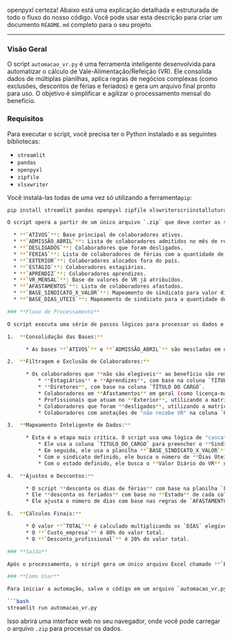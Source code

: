 openpyxl certeza\! Abaixo está uma explicação detalhada e estruturada de todo o fluxo do nosso código. Você pode usar esta descrição para criar um documento `README.md` completo para o seu projeto.

-----

### **Visão Geral**

O script `automacao_vr.py` é uma ferramenta inteligente desenvolvida para automatizar o cálculo de Vale-Alimentação/Refeição (VR). Ele consolida dados de múltiplas planilhas, aplica regras de negócios complexas (como exclusões, descontos de férias e feriados) e gera um arquivo final pronto para uso. O objetivo é simplificar e agilizar o processamento mensal do benefício.

### **Requisitos**

Para executar o script, você precisa ter o Python instalado e as seguintes bibliotecas:

  * `streamlit`
  * `pandas`
  * `openpyxl`
  * `zipfile`
  * `xlsxwriter`

Você instalá-las todas de uma vez só utilizando a ferramenta`pip`:

```bash
pip install streamlit pandas openpyxl zipfile xlswriterscriinstallutura de Entrada**

O script opera a partir de um único arquivo `.zip` que deve conter as seguintes planilhas no formato `.xlsx`:

  * **`ATIVOS`**: Base principal de colaboradores ativos.
  * **`ADMISSÃO_ABRIL`**: Lista de colaboradores admitidos no mês de referência.
  * **`DESLIGADOS`**: Colaboradores que foram desligados.
  * **`FÉRIAS`**: Lista de colaboradores de férias com a quantidade de dias.
  * **`EXTERIOR`**: Colaboradores alocados fora do país.
  * **`ESTÁGIO`**: Colaboradores estagiários.
  * **`APRENDIZ`**: Colaboradores aprendizes.
  * **`VR_MENSAL`**: Base de valores de VR já atribuídos.
  * **`AFASTAMENTOS`**: Lista de colaboradores afastados.
  * **`BASE_SINDICATO_X_VALOR`**: Mapeamento de sindicato para valor diário do VR.
  * **`BASE_DIAS_UTEIS`**: Mapeamento de sindicato para a quantidade de dias úteis no mês.

### **Fluxo de Processamento**

O script executa uma série de passos lógicos para processar os dados e gerar o resultado final.

1.  **Consolidação das Bases:**

      * As bases **`ATIVOS`** e **`ADMISSÃO_ABRIL`** são mescladas em uma única base de dados principal.

2.  **Filtragem e Exclusão de Colaboradores:**

      * Os colaboradores que **não são elegíveis** ao benefício são removidos. Isso inclui:
          * **Estagiários** e **Aprendizes**, com base na coluna `TÍTULO DO CARGO`.
          * **Diretores**, com base na coluna `TÍTULO DO CARGO`.
          * Colaboradores em **Afastamentos** em geral (como licença-maternidade), utilizando a matrícula para exclusão.
          * Profissionais que atuam no **Exterior**, utilizando a matrícula para exclusão.
          * Colaboradores que foram **desligados**, utilizando a matrícula para exclusão.
          * Colaboradores com anotações de "não recebe VR" na coluna `OBSERVAÇÕES`.

3.  **Mapeamento Inteligente de Dados:**

      * Esta é a etapa mais crítica. O script usa uma lógica de "cascata" para preencher as informações necessárias:
          * Ele usa a coluna `TITULO_DO_CARGO` para preencher o **Sindicato** de colaboradores recém-admitidos, se a informação estiver faltando.
          * Em seguida, ele usa a planilha **`BASE_SINDICATO_X_VALOR`** para encontrar o **Estado** correspondente a cada sindicato.
          * Com o sindicato definido, ele busca o número de **Dias Úteis** na planilha **`BASE_DIAS_UTEIS`**.
          * Com o estado definido, ele busca o **Valor Diário do VR** na planilha **`BASE_SINDICATO_X_VALOR`**.

4.  **Ajustes e Descontos:**

      * O script **desconta os dias de férias** com base na planilha `FÉRIAS`.
      * Ele **desconta os feriados** com base no **Estado** de cada colaborador.
      * Ele ajusta o número de dias com base nas regras de `AFASTAMENTOS`.

5.  **Cálculos Finais:**

      * O valor **`TOTAL`** é calculado multiplicando os `DIAS` elegíveis pelo `VALOR_DIARIO_VR`.
      * O **`Custo_empresa`** é 80% do valor total.
      * O **`Desconto_profissional`** é 20% do valor total.

### **Saída**

Após o processamento, o script gera um único arquivo Excel chamado **`Base_VR_Pronta.xlsx`**, que contém todos os colaboradores elegíveis com os valores calculados em suas respectivas colunas. Este arquivo é disponibilizado para download.

### **Como Usar**

Para iniciar a automação, salve o código em um arquivo `automacao_vr.py` e execute o seguinte comando no terminal:

```bash
streamlit run automacao_vr.py
```

Isso abrirá uma interface web no seu navegador, onde você pode carregar o arquivo `.zip` para processar os dados.
